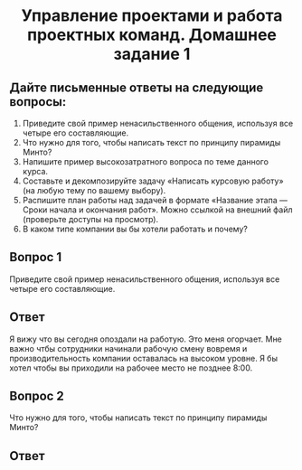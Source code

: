 # <center>Управление проектами и работа проектных команд. Домашнее задание 1

## Дайте письменные ответы на следующие вопросы:

1. Приведите свой пример ненасильственного общения, используя все четыре его составляющие.
2. Что нужно для того, чтобы написать текст по принципу пирамиды Минто?
3. Напишите пример высокозатратного вопроса по теме данного курса.
4. Составьте и декомпозируйте задачу «Написать курсовую работу» (на любую тему по вашему выбору).
5. Распишите план работы над задачей в формате «Название этапа — Сроки начала и окончания работ». Можно ссылкой на внешний файл (проверьте доступы на просмотр).
6. В каком типе компании вы бы хотели работать и почему?

## Вопрос 1
Приведите свой пример ненасильственного общения, используя все четыре его составляющие.
## Ответ
Я вижу что вы сегодня опоздали на работую. Это меня огорчает. Мне важно чтбы сотрудники начинали рабочую смену вовремя и производительность компании оставалась на высоком уровне. Я бы хотел чтобы вы приходили на рабочее место не позднее 8:00.
## Вопрос 2
Что нужно для того, чтобы написать текст по принципу пирамиды Минто?
## Ответ